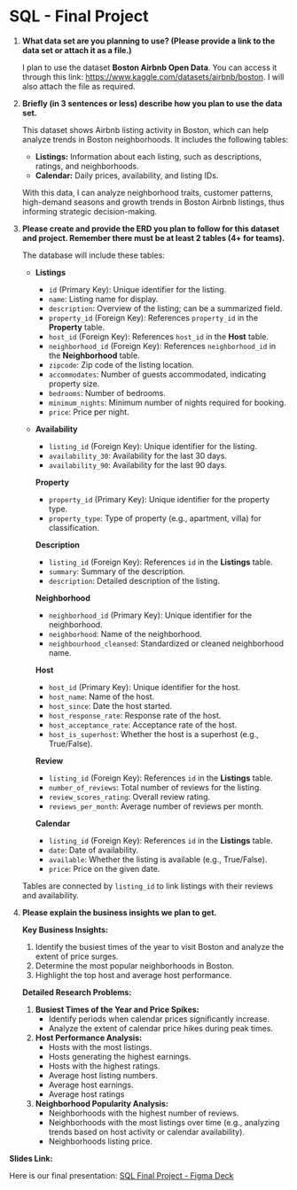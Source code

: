 # SQL - Final Project

1. **What data set are you planning to use? (Please provide a link to the data set or attach it as a file.)**

   I plan to use the dataset **Boston Airbnb Open Data**. You can access it through this link: https://www.kaggle.com/datasets/airbnb/boston. I will also attach the file as required.

2. **Briefly (in 3 sentences or less) describe how you plan to use the data set.**

   This dataset shows Airbnb listing activity in Boston, which can help analyze trends in Boston neighborhoods. It includes the following tables: 

   - **Listings:** Information about each listing, such as descriptions, ratings, and neighborhoods.
   - **Calendar:** Daily prices, availability, and listing IDs.

   With this data, I can analyze neighborhood traits, customer patterns, high-demand seasons and growth trends in Boston Airbnb listings, thus informing strategic decision-making.

3. **Please create and provide the ERD you plan to follow for this dataset and project. Remember there must be at least 2 tables (4+ for teams).**

   The database will include these tables:

   - **Listings**
     
     - `id` (Primary Key): Unique identifier for the listing.
     - `name`: Listing name for display.
     - `description`: Overview of the listing; can be a summarized field.
     - `property_id` (Foreign Key): References `property_id` in the **Property** table.
     - `host_id` (Foreign Key): References `host_id` in the **Host** table.
     - `neighborhood_id` (Foreign Key): References `neighborhood_id` in the **Neighborhood** table.
     - `zipcode`: Zip code of the listing location.
     - `accommodates`: Number of guests accommodated, indicating property size.
     - `bedrooms`: Number of bedrooms.
     - `minimum_nights`: Minimum number of nights required for booking.
     - `price`: Price per night.
     
   - **Availability**
     
     - `listing_id` (Foreign Key): Unique identifier for the listing.
     - `availability_30`: Availability for the last 30 days.
     - `availability_90`: Availability for the last 90 days.
     
     **Property**
     
     - `property_id` (Primary Key): Unique identifier for the property type.
     - `property_type`: Type of property (e.g., apartment, villa) for classification.
     
     **Description**
     
     - `listing_id` (Foreign Key): References `id` in the **Listings** table.
     - `summary`: Summary of the description.
     - `description`: Detailed description of the listing.
     
     **Neighborhood**
     
     - `neighborhood_id` (Primary Key): Unique identifier for the neighborhood.
     - `neighborhood`: Name of the neighborhood.
     - `neighbourhood_cleansed`: Standardized or cleaned neighborhood name.
     
     **Host**
     
     - `host_id` (Primary Key): Unique identifier for the host.
     - `host_name`: Name of the host.
     - `host_since`: Date the host started.
     - `host_response_rate`: Response rate of the host.
     - `host_acceptance_rate`: Acceptance rate of the host.
     - `host_is_superhost`: Whether the host is a superhost (e.g., True/False).
     
     **Review**
     
     - `listing_id` (Foreign Key): References `id` in the **Listings** table.
     - `number_of_reviews`: Total number of reviews for the listing.
     - `review_scores_rating`: Overall review rating.
     - `reviews_per_month`: Average number of reviews per month.
     
     **Calendar**
     
     - `listing_id` (Foreign Key): References `id` in the **Listings** table.
     - `date`: Date of availability.
     - `available`: Whether the listing is available (e.g., True/False).
     - `price`: Price on the given date.
     

   Tables are connected by `listing_id` to link listings with their reviews and availability.

4. **Please explain the business insights we plan to get.**

   **Key Business Insights:**

   1. Identify the busiest times of the year to visit Boston and analyze the extent of price surges.
   2. Determine the most popular neighborhoods in Boston.
   3. Highlight the top host and average host performance.

   **Detailed Research Problems:**

   1. **Busiest Times of the Year and Price Spikes:**
      - Identify periods when calendar prices significantly increase.
      - Analyze the extent of calendar price hikes during peak times.
   2. **Host Performance Analysis:**
      - Hosts with the most listings.
      - Hosts generating the highest earnings.
      - Hosts with the highest ratings.
      - Average host listing numbers.
      - Average host earnings. 
      - Average host ratings
   3. **Neighborhood Popularity Analysis:**
      - Neighborhoods with the highest number of reviews.
      - Neighborhoods with the most listings over time (e.g., analyzing trends based on host activity or calendar availability).
      - Neighborhoods listing price. 

**Slides Link:**

Here is our final presentation: [SQL Final Project - Figma Deck](https://www.figma.com/deck/TOEp0kBv3N8wBcpc28HweT/SQL-Final-Project?node-id=1-1865&node-type=slide&t=EjHmkTYcP2qNhGDt-1&scaling=min-zoom&content-scaling=fixed&page-id=0%3A1)
